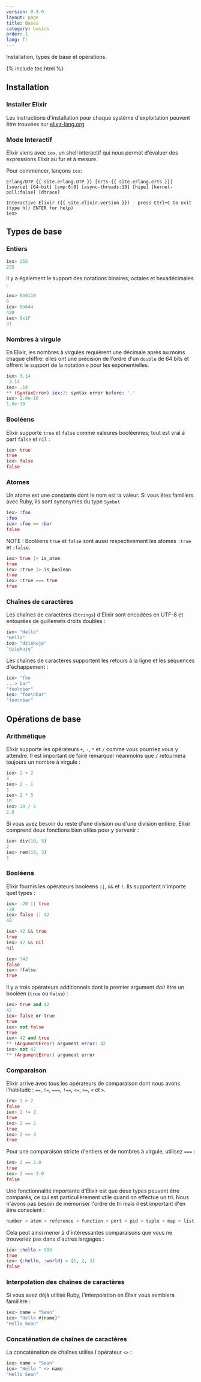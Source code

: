 ```yaml
---
version: 0.9.0
layout: page
title: Bases
category: basics
order: 1
lang: fr
---
```


Installation, types de base et opérations.

{% include toc.html %}

## Installation

### Installer Elixir

Les instructions d'installation pour chaque système d'exploitation peuvent être trouvées sur [elixir-lang.org](shttp://elixir-lang.org/install.html). 

### Mode Interactif

Elixir viens avec `iex`, un shell interactif qui nous permet d'évaluer des expressions Elixir au fur et à mesure.

Pour commencer, lançons `iex`:

	Erlang/OTP {{ site.erlang.OTP }} [erts-{{ site.erlang.erts }}] [source] [64-bit] [smp:8:8] [async-threads:10] [hipe] [kernel-poll:false] [dtrace]

    Interactive Elixir ({{ site.elixir.version }}) - press Ctrl+C to exit (type h() ENTER for help)
	iex>

## Types de base

### Entiers

```elixir
iex> 255
255
```

Il y a également le support des notations binaires, octales et hexadécimales : 

```elixir
iex> 0b0110
6
iex> 0o644
420
iex> 0x1F
31
```

### Nombres à virgule

En Elixir, les nombres à virgules requièrent une décimale après au moins chaque chiffre; elles ont une précision de l'ordre d'un `double` de 64 bits et offrent 
le support de la notation `e` pour les exponentielles.


```elixir
iex> 3.14 
 3.14
iex> .14 
** (SyntaxError) iex:2: syntax error before: '.'
iex> 1.0e-10
1.0e-10
```


### Booléens

Elixir supporte `true` et `false` comme valeures booléennes; tout est vrai à part `false` et `nil` :

```elixir
iex> true
true
iex> false
false
```

### Atomes

Un atome est une constante dont le nom est la valeur. Si vous êtes familiers avec Ruby, ils sont synonymes du type `Symbol`

```elixir
iex> :foo
:foo
iex> :foo == :bar
false
```

NOTE : Booléens `true` et `false` sont aussi respectivement les atomes `:true` et `:false`.

```elixir
iex> true |> is_atom
true
iex> :true |> is_boolean
true
iex> :true === true
true
```

### Chaînes de caractères

Les chaînes de caractères (`Strings`) d'Elixir sont encodées en UTF-8 et entourées de guillemets droits doubles :

```elixir
iex> "Hello"
"Hello"
iex> "dziękuję"
"dziękuję"
```

Les chaînes de caractères supportent les retours à la ligne et les séquences d'échappement :

```elixir
iex> "foo
...> bar"
"foo\nbar"
iex> "foo\nbar"
"foo\nbar"
```

## Opérations de base

### Arithmétique

Elixir supporte les opérateurs `+`, `-`, `*` et `/` comme vous pourriez vous y attendre. Il est important de faire remarquer néanmoins que `/` retournera toujours
un nombre à virgule :

```elixir
iex> 2 + 2
4
iex> 2 - 1
1
iex> 2 * 5
10
iex> 10 / 5
2.0
```

Si vous avez besoin du reste d'une division ou d'une division entière, Elixir comprend deux fonctions bien utiles pour y parvenir : 

```elixir
iex> div(10, 5)
2
iex> rem(10, 3)
1
```

### Booléens

Elixir fournis les opérateurs booléens `||`, `&&` et `!`. Ils supportent n'importe quel types :

```elixir
iex> -20 || true
-20
iex> false || 42
42

iex> 42 && true
true
iex> 42 && nil
nil

iex> !42
false
iex> !false
true
```

Il y a trois opérateurs additionnels dont le premier argument _doit_ être un booléen (`true` ou `false`) : 

```elixir
iex> true and 42
42
iex> false or true
true
iex> not false
true
iex> 42 and true
** (ArgumentError) argument error: 42
iex> not 42
** (ArgumentError) argument error
```

### Comparaison

Elixir arrive avec tous les opérateurs de comparaison dont nous avons l'habitude : `==`, `!=`, `===`, `!==`, `<=`, `>=`, `<` et `>`.

```elixir
iex> 1 > 2
false
iex> 1 != 2
true
iex> 2 == 2
true
iex> 2 <= 3
true
```

Pour une comparaison stricte d'entiers et de nombres à virgule, utilisez `===` :

```elixir
iex> 2 == 2.0
true
iex> 2 === 2.0
false
```

Une fonctionnalité importante d'Elixir est que deux types peuvent être comparés, ce qui est particulièrement utile quand on effectue un tri.
Nous n'avons pas besoin de mémoriser l'ordre de tri mais il est important d'en être conscient : 

```elixir
number < atom < reference < function < port < pid < tuple < map < list < bitstring
```

Cela peut ainsi mener à d'intéressantes comparaisons que vous ne trouveriez pas dans d'autres langages :

```elixir
iex> :hello > 999
true
iex> {:hello, :world} > [1, 2, 3]
false
```

### Interpolation des chaînes de caractères

Si vous avez déjà utilisé Ruby, l'interpolation en Elixir vous semblera familière :

```elixir
iex> name = "Sean"
iex> "Hello #{name}"
"Hello Sean"
```

### Concaténation de chaînes de caractères

La concaténation de chaînes utilise l'opérateur `<>` : 

```elixir
iex> name = "Sean"
iex> "Hello " <> name
"Hello Sean"
```
